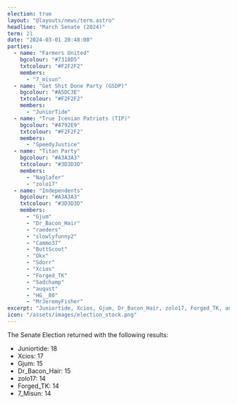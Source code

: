 ```yaml
---
election: true
layout: "@layouts/news/term.astro"
headline: "March Senate (2024)"
term: 21
date: "2024-03-01 20:48:00"
parties:
  - name: "Farmers United"
    bgcolour: "#7318D5"
    txtcolour: "#F2F2F2"
    members:
      - "7_misun"
  - name: "Get Shit Done Party (GSDP)"
    bgcolour: "#A5DC3E"
    txtcolour: "#F2F2F2"
    members:
      - "JuniorTide"
  - name: "True Icenian Patriots (TIP)"
    bgcolour: "#4792E9"
    txtcolour: "#F2F2F2"
    members:
      - "SpeedyJustice"
  - name: "Titan Party"
    bgcolour: "#A3A3A3"
    txtcolour: "#3D3D3D"
    members:
      - "Naglafer"
      - "zolo17"
  - name: "Independents"
    bgcolour: "#A3A3A3"
    txtcolour: "#3D3D3D"
    members:
      - "Gjum"
      - "Dr_Bacon_Hair"
      - "raeders"
      - "slowlyfunny2"
      - "Cammo37"
      - "ButtScoot"
      - "Okx"
      - "Sdorr"
      - "Xcios"
      - "Forged_TK"
      - "Sadchamp"
      - "auqust"
      - "HG__80"
      - "MrJeremyFisher"
excerpt: "Juniortide, Xcios, Gjum, Dr_Bacon_Hair, zolo17, Forged_TK, and 7_Misun were elected to the senate."
icon: "/assets/images/election_stock.png"
---
```

The Senate Election returned with the following results:

- Juniortide: 18
- Xcios: 17
- Gjum: 15
- Dr_Bacon_Hair: 15
- zolo17: 14
- Forged_TK: 14
- 7_Misun: 14
